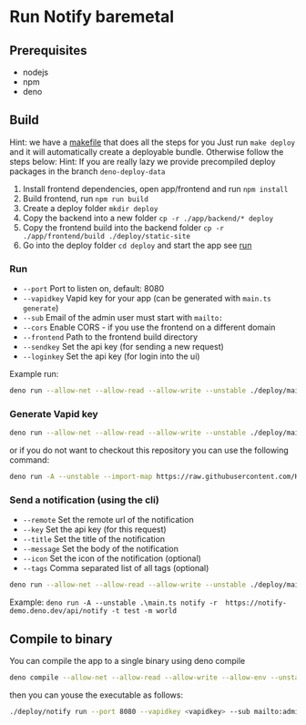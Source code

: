 # Run Notify baremetal

## Prerequisites

* nodejs
* npm
* deno

## Build

Hint: we have a [makefile](/Makefile) that does all the steps for you
Just run `make deploy` and it will automatically create a deployable bundle.
Otherwise follow the steps below:
Hint: If you are really lazy we provide precompiled deploy packages in the branch `deno-deploy-data`

1. Install frontend dependencies, open app/frontend and run `npm install`
2. Build frontend, run `npm run build`
3. Create a deploy folder `mkdir deploy`
4. Copy the backend into a new folder `cp -r ./app/backend/* deploy`
5. Copy the frontend build into the backend folder `cp -r ./app/frontend/build ./deploy/static-site`
6. Go into the deploy folder `cd deploy` and start the app see [run](#run)

### Run

* `--port` Port to listen on, default: 8080
* `--vapidkey` Vapid key for your app (can be generated with `main.ts generate`)
* `--sub` Email of the admin user must start with `mailto:`
* `--cors` Enable CORS - if you use the frontend on a different domain
* `--frontend` Path to the frontend build directory
* `--sendkey` Set the api key (for sending a new request)
* `--loginkey` Set the api key (for login into the ui)

Example run:

```bash
deno run --allow-net --allow-read --allow-write --unstable ./deploy/main.ts run --port 8080 --vapidkey <vapidkey> --sub mailto:admin@admin.com --frontend ./static-site --sendkey <sendkey>
```

### Generate Vapid key

```bash
deno run --allow-net --allow-read --allow-write --unstable ./deploy/main.ts generate
```

or if you do not want to checkout this repository you can use the following command:

```bash
deno run -A --unstable --import-map https://raw.githubusercontent.com/K0IN/Notify/deno-port/app/backend/deno.json https://raw.githubusercontent.com/K0IN/Notify/deno-port/app/backend/main.ts generate
```

### Send a notification (using the cli)

* `--remote` Set the remote url of the notification
* `--key` Set the api key (for this request)
* `--title` Set the title of the notification
* `--message` Set the body of the notification
* `--icon` Set the icon of the notification (optional)
* `--tags` Comma separated list of all tags (optional)

```bash
deno run --allow-net --allow-read --allow-write --unstable ./deploy/main.ts notify --remote http://localhost:8080/api/notify --key <sendkey> --title "Hello World" --message "This is a test notification" --icon "https://picsum.photos/200/300" --tags "test,notification"
```

Example: `deno run -A --unstable .\main.ts notify -r  https://notify-demo.deno.dev/api/notify -t test -m world`

## Compile to binary

You can compile the app to a single binary using deno compile

```bash
deno compile --allow-net --allow-read --allow-write --allow-env --unstable --output ./deploy/notify ./deploy/main.ts
```

then you can youse the executable as follows:

```bash
./deploy/notify run --port 8080 --vapidkey <vapidkey> --sub mailto:admin@admin.com
```
